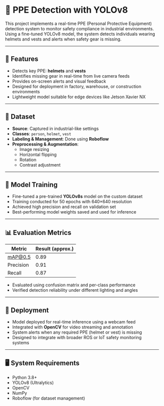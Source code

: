 # 🦺 PPE Detection with YOLOv8

This project implements a real-time PPE (Personal Protective Equipment) detection system to monitor safety compliance in industrial environments. Using a fine-tuned YOLOv8 model, the system detects individuals wearing helmets and vests and alerts when safety gear is missing.

---

## 📌 Features

- Detects key PPE: **helmets** and **vests**
- Identifies missing gear in real-time from live camera feeds
- Provides on-screen alerts and visual feedback
- Designed for deployment in factory, warehouse, or construction environments
- Lightweight model suitable for edge devices like Jetson Xavier NX

---

## 📁 Dataset

- **Source**: Captured in industrial-like settings
- **Classes**: `person`, `helmet`, `vest`
- **Labeling & Management**: Done using **Roboflow**
- **Preprocessing & Augmentation**:
  - Image resizing
  - Horizontal flipping
  - Rotation
  - Contrast adjustment

---

## 🧠 Model Training

- Fine-tuned a pre-trained **YOLOv8s** model on the custom dataset
- Training conducted for 50 epochs with 640×640 resolution
- Achieved high precision and recall on validation set
- Best-performing model weights saved and used for inference

---

## 📊 Evaluation Metrics

| Metric     | Result (approx.) |
|------------|------------------|
| mAP@0.5    | 0.89             |
| Precision  | 0.91             |
| Recall     | 0.87             |

- Evaluated using confusion matrix and per-class performance
- Verified detection reliability under different lighting and angles

---

## 🚀 Deployment

- Model deployed for real-time inference using a webcam feed
- Integrated with **OpenCV** for video streaming and annotation
- System alerts when any required PPE (helmet or vest) is missing
- Designed to integrate with broader ROS or IoT safety monitoring systems

---

## 🖥️ System Requirements

- Python 3.8+
- YOLOv8 (Ultralytics)
- OpenCV
- NumPy
- Roboflow (for dataset management)


